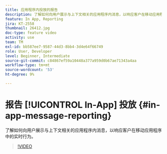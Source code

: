 ```yaml
---
title: 应用程序内投放的报告
description: 了解如何向用户展示与上下文相关的应用程序内消息，以响应客户在移动应用程序中的实时行为。
feature: In App, Reporting
jira: KT-2558
thumbnail: 26412.jpg
doc-type: feature video
activity: use
team: TM
exl-id: bb587ee7-9587-44d3-8bb4-3d4e64f66749
role: User, Developer
level: Beginner, Intermediate
source-git-commit: c84867ef59a10448a377a959d0b67ae71343a4aa
workflow-type: tm+mt
source-wordcount: '53'
ht-degree: 9%

---
```


# 报告 [!UICONTROL In-App] 投放 {#in-app-message-reporting}

了解如何向用户展示与上下文相关的应用程序内消息，以响应客户在移动应用程序中的实时行为。

>[!VIDEO](https://video.tv.adobe.com/v/26412?quality=12&learn=on)
